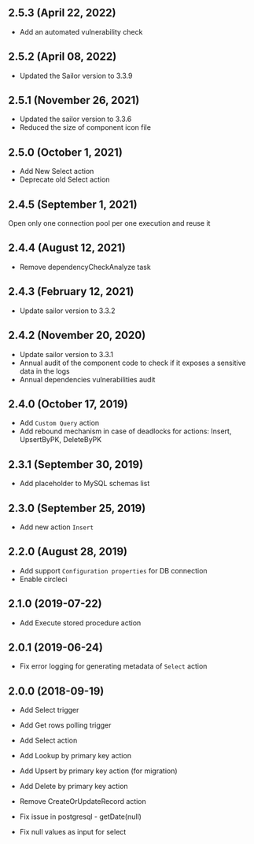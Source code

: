 ## 2.5.3 (April 22, 2022)
* Add an automated vulnerability check

## 2.5.2 (April 08, 2022)
* Updated the Sailor version to 3.3.9

## 2.5.1 (November 26, 2021)
* Updated the sailor version to 3.3.6
* Reduced the size of component icon file

## 2.5.0 (October 1, 2021)

* Add New Select action
* Deprecate old Select action

## 2.4.5 (September 1, 2021)

Open only one connection pool per one execution and reuse it

## 2.4.4 (August 12, 2021)

* Remove dependencyCheckAnalyze task

## 2.4.3 (February 12, 2021)

* Update sailor version to 3.3.2

## 2.4.2 (November 20, 2020)

* Update sailor version to 3.3.1
* Annual audit of the component code to check if it exposes a sensitive data in the logs
* Annual dependencies vulnerabilities audit

## 2.4.0 (October 17, 2019)

* Add `Custom Query` action
* Add rebound mechanism in case of deadlocks for actions: Insert, UpsertByPK, DeleteByPK

## 2.3.1 (September 30, 2019)
 
* Add placeholder to MySQL schemas list

## 2.3.0 (September 25, 2019)
 
* Add new action `Insert` 
 
## 2.2.0 (August 28, 2019)
 
 * Add support `Configuration properties` for DB connection
 * Enable circleci
 
## 2.1.0 (2019-07-22)

* Add Execute stored procedure action

## 2.0.1 (2019-06-24)

* Fix error logging for generating metadata of `Select` action

## 2.0.0 (2018-09-19)

* Add Select trigger
* Add Get rows polling trigger

* Add Select action
* Add Lookup by primary key action
* Add Upsert by primary key action (for migration)
* Add Delete by primary key action

* Remove CreateOrUpdateRecord action

* Fix issue in postgresql - getDate(null)
* Fix null values as input for select
